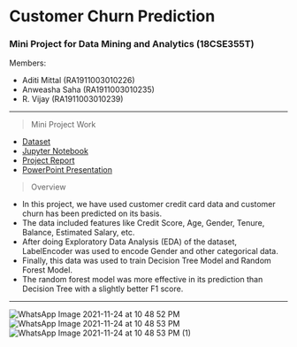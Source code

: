 # Customer Churn Prediction

### Mini Project for Data Mining and Analytics (18CSE355T)

Members:
- Aditi Mittal (RA1911003010226)
- Anweasha Saha (RA1911003010235)
- R. Vijay (RA1911003010239)

---

> Mini Project Work
- [Dataset](https://github.com/anweasha/Customer-Churn/blob/main/customerchurn.txt)
- [Jupyter Notebook](https://github.com/anweasha/Customer-Churn/blob/main/Customer_Churn.ipynb)
- [Project Report](https://github.com/anweasha/Customer-Churn/blob/main/Data%20MiningReport.docx)
- [PowerPoint Presentation]()

> Overview
- In this project, we have used customer credit card data and customer churn has been predicted on its basis.
- The data included features like Credit Score, Age, Gender, Tenure, Balance, Estimated Salary, etc.
- After doing Exploratory Data Analysis (EDA) of the dataset, LabelEncoder was used to encode Gender and other categorical data.
- Finally, this data was used to train Decision Tree Model and Random Forest Model.
- The random forest model was more effective in its prediction than Decision Tree with a slightly better F1 score.

---

![WhatsApp Image 2021-11-24 at 10 48 52 PM](https://user-images.githubusercontent.com/86158020/143285505-314f0a9f-f8d6-466e-ae4a-a15c8c940ee9.jpeg)
![WhatsApp Image 2021-11-24 at 10 48 53 PM](https://user-images.githubusercontent.com/86158020/143285795-e36542b4-3a81-4b58-a0dd-05c419a1dd5a.jpeg)
![WhatsApp Image 2021-11-24 at 10 48 53 PM (1)](https://user-images.githubusercontent.com/86158020/143285926-3d82a944-609e-4261-9288-ddf0beca8d07.jpeg)
